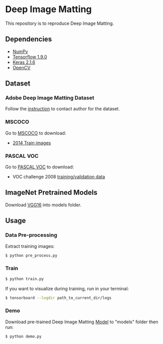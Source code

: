 # Deep Image Matting
This repository is to reproduce Deep Image Matting.

## Dependencies
- [NumPy](http://docs.scipy.org/doc/numpy-1.10.1/user/install.html)
- [Tensorflow 1.9.0](https://www.tensorflow.org/)
- [Keras 2.1.6](https://keras.io/#installation)
- [OpenCV](https://opencv-python-tutroals.readthedocs.io/en/latest/)

## Dataset
### Adobe Deep Image Matting Dataset
Follow the [instruction](https://sites.google.com/view/deepimagematting) to contact author for the dataset.

### MSCOCO
Go to [MSCOCO](http://cocodataset.org/#download) to download:
* [2014 Train images](http://images.cocodataset.org/zips/train2014.zip)


### PASCAL VOC
Go to [PASCAL VOC](http://host.robots.ox.ac.uk/pascal/VOC/) to download:
* VOC challenge 2008 [training/validation data](http://host.robots.ox.ac.uk/pascal/VOC/voc2008/VOCtrainval_14-Jul-2008.tar)

## ImageNet Pretrained Models
Download [VGG16](https://github.com/fchollet/deep-learning-models/releases/download/v0.1/vgg16_weights_tf_dim_ordering_tf_kernels.h5) into models folder.


## Usage
### Data Pre-processing
Extract training images:
```bash
$ python pre_process.py
```

### Train
```bash
$ python train.py
```

If you want to visualize during training, run in your terminal:
```bash
$ tensorboard --logdir path_to_current_dir/logs
```

### Demo
Download pre-trained Deep Image Matting [Model](https://github.com/foamliu/Deep-Image-Matting/releases/download/v1.0/final.42-0.0398.hdf5) to "models" folder then run:
```bash
$ python demo.py
```

